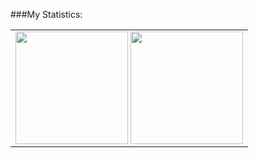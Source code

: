 ###My Statistics:
<table>
  <tr>
    <td>
  <img height="180em" align= "center" src="https://github-readme-stats.vercel.app/api?username=iliekrishna&show_icons=true&theme=tokyonight&include_all_commits=true&count_private=true"/>
    <img height="180em" align ="center" src="https://github-readme-stats.vercel.app/api/top-langs/?username=iliekrishna&layout=compact&langs_count=16&theme=tokyonight"/>
      </td>
  </tr>
</table><br/>
